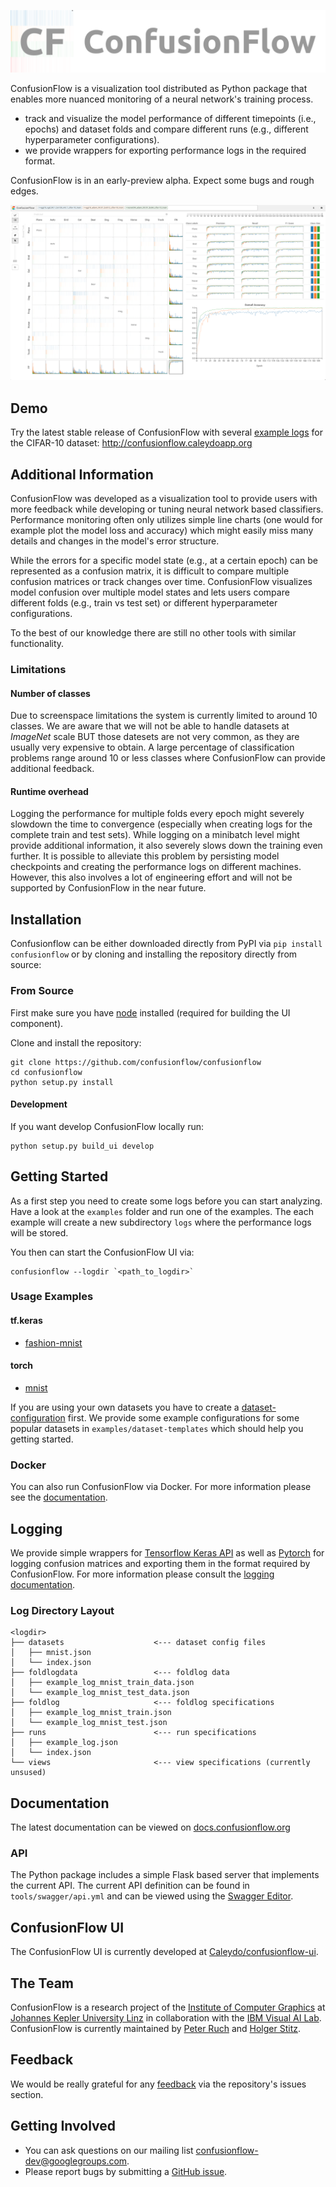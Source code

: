 ![ConfusionFlow Banner](https://github.com/confusionflow/confusionflow/blob/master/docs/source/_static/img/confusionflow-banner.png)

ConfusionFlow is a visualization tool distributed as Python package that enables more nuanced monitoring of a neural network's training process.

-   track and visualize the model performance of different timepoints (i.e., epochs) and dataset folds and compare different runs (e.g., different hyperparameter configurations).
-   we provide wrappers for exporting performance logs in the required format.

ConfusionFlow is in an early-preview alpha. Expect some bugs and rough edges.

![ConfusionFlow Teaser](https://github.com/confusionflow/confusionflow/blob/master/docs/source/_static/img/confusionflow-teaser.png)

## Demo

Try the latest stable release of ConfusionFlow with several [example logs](http://data.caleydo.org/app_data/confusionflow-example-data.zip) for the CIFAR-10 dataset: http://confusionflow.caleydoapp.org

## Additional Information

ConfusionFlow was developed as a visualization tool to provide users with more feedback while developing or tuning neural network based classifiers. Performance monitoring often only utilizes simple line charts (one would for example plot the model loss and accuracy) which might easily miss many details and changes in the model's error structure.

While the errors for a specific model state (e.g., at a certain epoch) can be represented as a confusion matrix, it is difficult to compare multiple confusion matrices or track changes over time.
ConfusionFlow visualizes model confusion over multiple model states and lets users compare different folds (e.g., train vs test set) or different hyperparameter configurations.

To the best of our knowledge there are still no other tools with similar functionality.

### Limitations

#### Number of classes

Due to screenspace limitations the system is currently limited to around 10 classes. We are aware that we will not be able to handle datasets at _ImageNet_ scale BUT those datesets are not very common, as they are usually very expensive to obtain. A large percentage of classification problems range around 10 or less classes where ConfusionFlow can provide additional feedback.

#### Runtime overhead

Logging the performance for multiple folds every epoch might severely slowdown the time to convergence (especially when creating logs for the complete train and test sets). While logging on a minibatch level might provide additional information, it also severely slows down the training even further. It is possible to alleviate this problem by persisting model checkpoints and creating the performance logs on different machines. However, this also involves a lot of engineering effort and will not be supported by ConfusionFlow in the near future.

## Installation

Confusionflow can be either downloaded directly from PyPI via `pip install confusionflow` or by cloning and installing the repository directly from source:

### From Source

First make sure you have [node](https://nodejs.org/en/) installed (required for building the UI component).

Clone and install the repository:

```
git clone https://github.com/confusionflow/confusionflow
cd confusionflow
python setup.py install
```

#### Development

If you want develop ConfusionFlow locally run:

```
python setup.py build_ui develop
```

## Getting Started

As a first step you need to create some logs before you can start analyzing. Have a look at the `examples` folder and run one of the examples.
The each example will create a new subdirectory `logs` where the performance logs will be stored.

You then can start the ConfusionFlow UI via:

```
confusionflow --logdir `<path_to_logdir>`
```

### Usage Examples

#### tf.keras

-   [fashion-mnist](./examples/tf.keras/fashion-mnist)

#### torch

-   [mnist](./examples/torch/mnist)

If you are using your own datasets you have to create a [dataset-configuration](https://docs.confusionflow.org/notes/dataset-config) first. We provide some example configurations for some popular datasets in `examples/dataset-templates` which should help you getting started.

### Docker

You can also run ConfusionFlow via Docker. For more information please see the [documentation](https://docs.confusionflow.org/notes/how-to-commandline.html#docker).

## Logging

We provide simple wrappers for [Tensorflow Keras API](https://www.tensorflow.org/guide/keras) as well as [Pytorch](https://pytorch.org) for logging confusion matrices and exporting them in the format required by ConfusionFlow. For more information please consult the [logging documentation](https://docs.confusionflow.org/notes/how-to-logging.html).

### Log Directory Layout

```
<logdir>
├── datasets                    <--- dataset config files
│   ├── mnist.json
│   └── index.json
├── foldlogdata                 <--- foldlog data
│   ├── example_log_mnist_train_data.json
│   └── example_log_mnist_test_data.json
├── foldlog                     <--- foldlog specifications
│   ├── example_log_mnist_train.json
│   └── example_log_mnist_test.json
├── runs                        <--- run specifications
│   ├── example_log.json
│   └── index.json
└── views                       <--- view specifications (currently unsused)
```

## Documentation

The latest documentation can be viewed on [docs.confusionflow.org](https://docs.confusionflow.org)

### API

The Python package includes a simple Flask based server that implements the current API.
The current API definition can be found in `tools/swagger/api.yml` and can be viewed using the [Swagger Editor](https://editor.swagger.io/).

## ConfusionFlow UI

The ConfusionFlow UI is currently developed at [Caleydo/confusionflow-ui](https://github.com/Caleydo/confusionflow-ui).

## The Team

ConfusionFlow is a research project of the [Institute of Computer Graphics](https://www.jku.at/cg) at [Johannes Kepler University Linz](https://www.jku.at/) in collaboration with the [IBM Visual AI Lab](https://researcher.watson.ibm.com/researcher/view_group.php?id=5948).
ConfusionFlow is currently maintained by [Peter Ruch](https://github.com/gfrogat) and [Holger Stitz](https://github.com/thinkh).

## Feedback

We would be really grateful for any [feedback](https://github.com/confusionflow/confusionflow/issues/new?template=feedback.md) via the repository's issues section.

## Getting Involved

-   You can ask questions on our mailing list [confusionflow-dev@googlegroups.com](https://groups.google.com/forum/#!forum/confusionflow-dev).
-   Please report bugs by submitting a [GitHub issue](https://github.com/ConfusionFlow/confusionflow/issues/new?template=bug_report.md).
